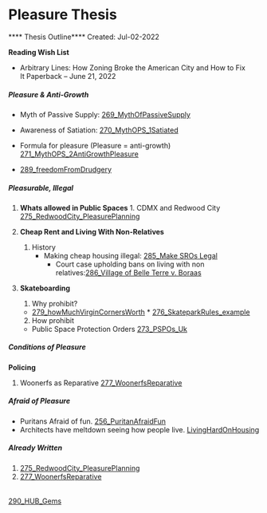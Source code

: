 # Pleasure Thesis
**** Thesis Outline****
Created: Jul-02-2022

**Reading Wish List**
* Arbitrary Lines: How Zoning Broke the American City and How to Fix It Paperback – June 21, 2022

##### Pleasure & Anti-Growth
* Myth of Passive Supply: [269_MythOfPassiveSupply](269_MythOfPassiveSupply.md)
* Awareness of Satiation: [270_MythOPS_1Satiated](270_MythOPS_1Satiated.md)
* Formula for pleasure (Pleasure = anti-growth) [271_MythOPS_2AntiGrowthPleasure](271_MythOPS_2AntiGrowthPleasure.md)

* [289_freedomFromDrudgery](289_freedomFromDrudgery.md)

##### Pleasurable, Illegal

1. **Whats allowed in Public Spaces**
        1. CDMX and Redwood City [275_RedwoodCity_PleasurePlanning](275_RedwoodCity_PleasurePlanning.md)

2.  **Cheap Rent and Living With Non-Relatives**
    1. History
	    * Making cheap housing illegal: [285_Make SROs Legal](285_Make%20SROs%20Legal.md)
	      * Court case upholding bans on living with non relatives:[286_Village of Belle Terre v. Boraas](286_Village%20of%20Belle%20Terre%20v.%20Boraas.md)

3. **Skateboarding**
    1. Why prohibit? 
      * [279_howMuchVirginCornersWorth](279_howMuchVirginCornersWorth.md)
       * [276_SkateparkRules_example](276_SkateparkRules_example.md)
    2. How prohibit
     * Public Space Protection Orders [273_PSPOs_Uk](273_PSPOs_Uk.md)


##### Conditions of Pleasure

**Policing**
1. Woonerfs as Reparative [277_WoonerfsReparative](277_WoonerfsReparative.md)

##### Afraid of Pleasure
* Puritans Afraid of fun. [256_PuritanAfraidFun](256_PuritanAfraidFun.md)
* Architects have meltdown seeing how people live. [LivingHardOnHousing](LivingHardOnHousing.md)


##### Already Written 
1. [275_RedwoodCity_PleasurePlanning](275_RedwoodCity_PleasurePlanning.md)
2. [277_WoonerfsReparative](277_WoonerfsReparative.md)


###### 
[290_HUB_Gems](290_HUB_Gems.md)